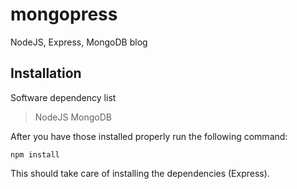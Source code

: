 mongopress
==========

NodeJS, Express, MongoDB blog

Installation
------------
Software dependency list

> NodeJS
> MongoDB
 
After you have those installed properly run the following command:

    npm install

This should take care of installing the dependencies (Express).

